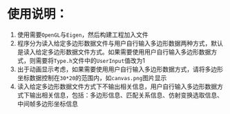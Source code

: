 # 使用说明：
1. 使用需要`OpenGL`与`Eigen`，然后构建工程加入文件
2. 程序分为读入给定多边形数据文件与用户自行输入多边形数据两种方式，默认是读入给定多边形数据文件方式。如果需要使用用户自行输入多边形数据方式，则需要将`Type.h`文件中的`UserInput`值改为1
3. 出于动画显示考虑，如果需要使用用户自行输入多边形数据方式，请将多边形坐标数据控制在`30*20`的范围内，如`canvas.png`图片显示
4. 读入给定多边形数据文件方式下不输出相关信息，用户自行输入多边形数据方式下输出相关信息，包括：多边形信息、匹配关系信息、仿射变换选取信息、中间帧多边形坐标信息

